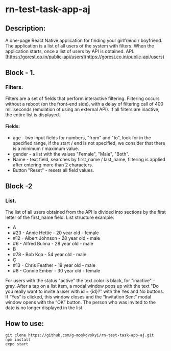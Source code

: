 # rn-test-task-app-aj
## Description:
 A one-page React Native application for finding your girlfriend / boyfriend.
The application is a list of all users of the system with filters.
When the application starts, once a list of users by API is obtained.
API.
[https://gorest.co.in/public-api/users](https://gorest.co.in/public-api/users)
## Block - 1.
### Filters.
Filters are a set of fields that perform interactive filtering. Filtering occurs without a reboot (on the front-end side), with a delay of filtering call of 400 milliseconds (emulation of using an external API). If all filters are inactive, the entire list is displayed.
#### Fields:
- age - two input fields for numbers, "from" and "to", look for in the specified range, if the start / end is not specified, we consider that there is a minimum / maximum value.
- gender - a list with the values "Female", "Male", "Both".
- Name - text field, searches by first_name / last_name, filtering is applied after entering more than 2 characters.
- Button "Reset" - resets all field values.

## Block -2
### List.
The list of all users obtained from the API is divided into sections by the first letter of the first_name field.
List structure example.

+ A
+  #23 - Annie Hettie - 20 year old - female
+  #12 - Albert Johnson - 28 year old - male
+  #6 - Alfred Bulma - 28 year old - male
+ B
+  #78 - Bob Koa - 54 year old - male
+ C
+  #13 - Chris Feather - 19 year old - male
+  #8 - Connie Ember - 30 year old - female

For users with the status "active" the text color is black, for "inactive" - ​​gray.
After a tap on a list item, a modal window pops up with the text "Do you really want to invite a user with id = {id}?" with the Yes and No buttons.
If “Yes” is clicked, this window closes and the “Invitation Sent” modal window opens with the “OK” button.
The person who was invited to the date is no longer displayed in the list.

## How to use:
```
git clone https://github.com/g-moskovskyi/rn-test-task-app-aj.git
npm install
expo start
```
